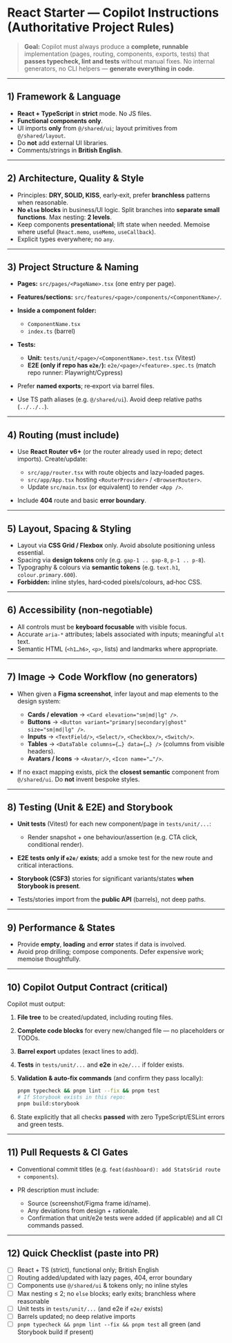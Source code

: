# React Starter — Copilot Instructions (Authoritative Project Rules)

> **Goal:** Copilot must always produce a **complete, runnable** implementation (pages, routing, components, exports, tests) that **passes typecheck, lint and tests** without manual fixes. No internal generators, no CLI helpers — **generate everything in code**.

---

## 1) Framework & Language

* **React + TypeScript** in **strict** mode. No JS files.
* **Functional components only**.
* UI imports **only** from `@/shared/ui`; layout primitives from `@/shared/layout`.
* Do **not** add external UI libraries.
* Comments/strings in **British English**.

---

## 2) Architecture, Quality & Style

* Principles: **DRY, SOLID, KISS**, early‑exit, prefer **branchless** patterns when reasonable.
* **No `else` blocks** in business/UI logic. Split branches into **separate small functions**. Max nesting: **2 levels**.
* Keep components **presentational**; lift state when needed. Memoise where useful (`React.memo`, `useMemo`, `useCallback`).
* Explicit types everywhere; no `any`.

---

## 3) Project Structure & Naming

* **Pages:** `src/pages/<PageName>.tsx` (one entry per page).
* **Features/sections:** `src/features/<page>/components/<ComponentName>/`.
* **Inside a component folder:**

  * `ComponentName.tsx`
  * `index.ts` (barrel)
* **Tests:**

  * **Unit:** `tests/unit/<page>/<ComponentName>.test.tsx` (Vitest)
  * **E2E (only if repo has `e2e/`):** `e2e/<page>/<feature>.spec.ts` (match repo runner: Playwright/Cypress)
* Prefer **named exports**; re‑export via barrel files.
* Use TS path aliases (e.g. `@/shared/ui`). Avoid deep relative paths (`../../..`).

---

## 4) Routing (must include)

* Use **React Router v6+** (or the router already used in repo; detect imports). Create/update:

  * `src/app/router.tsx` with route objects and lazy‑loaded pages.
  * `src/app/App.tsx` hosting `<RouterProvider>` / `<BrowserRouter>`.
  * Update `src/main.tsx` (or equivalent) to render `<App />`.
* Include **404** route and basic **error boundary**.

---

## 5) Layout, Spacing & Styling

* Layout via **CSS Grid / Flexbox** only. Avoid absolute positioning unless essential.
* Spacing via **design tokens** only (e.g. `gap-1 .. gap-8`, `p-1 .. p-8`).
* Typography & colours via **semantic tokens** (e.g. `text.h1`, `colour.primary.600`).
* **Forbidden:** inline styles, hard‑coded pixels/colours, ad‑hoc CSS.

---

## 6) Accessibility (non‑negotiable)

* All controls must be **keyboard focusable** with visible focus.
* Accurate `aria-*` attributes; labels associated with inputs; meaningful `alt` text.
* Semantic HTML (`<h1…h6>`, `<p>`, lists) and landmarks where appropriate.

---

## 7) Image → Code Workflow (no generators)

* When given a **Figma screenshot**, infer layout and map elements to the design system:

  * **Cards / elevation** → `<Card elevation="sm|md|lg" />`.
  * **Buttons** → `<Button variant="primary|secondary|ghost" size="sm|md|lg" />`.
  * **Inputs** → `<TextField/>`, `<Select/>`, `<Checkbox/>`, `<Switch/>`.
  * **Tables** → `<DataTable columns={…} data={…} />` (columns from visible headers).
  * **Avatars / Icons** → `<Avatar/>`, `<Icon name="…"/>`.
* If no exact mapping exists, pick the **closest semantic** component from `@/shared/ui`. Do **not** invent bespoke styles.

---

## 8) Testing (Unit & E2E) and Storybook

* **Unit tests** (Vitest) for each new component/page in `tests/unit/...`:

  * Render snapshot + one behaviour/assertion (e.g. CTA click, conditional render).
* **E2E tests** **only if `e2e/` exists**; add a smoke test for the new route and critical interactions.
* **Storybook (CSF3)** stories for significant variants/states **when Storybook is present**.
* Tests/stories import from the **public API** (barrels), not deep paths.

---

## 9) Performance & States

* Provide **empty**, **loading** and **error** states if data is involved.
* Avoid prop drilling; compose components. Defer expensive work; memoise thoughtfully.

---

## 10) Copilot Output Contract (critical)

Copilot must output:

1. **File tree** to be created/updated, including routing files.
2. **Complete code blocks** for every new/changed file — no placeholders or TODOs.
3. **Barrel export** updates (exact lines to add).
4. **Tests** in `tests/unit/...` and **e2e** in `e2e/...` if folder exists.
5. **Validation & auto‑fix commands** (and confirm they pass locally):

   ```bash
   pnpm typecheck && pnpm lint --fix && pnpm test
   # If Storybook exists in this repo:
   pnpm build:storybook
   ```
6. State explicitly that all checks **passed** with zero TypeScript/ESLint errors and green tests.

---

## 11) Pull Requests & CI Gates

* Conventional commit titles (e.g. `feat(dashboard): add StatsGrid route + components`).
* PR description must include:

  * Source (screenshot/Figma frame id/name).
  * Any deviations from design + rationale.
  * Confirmation that unit/e2e tests were added (if applicable) and all CI commands passed.

---

## 12) Quick Checklist (paste into PR)

* [ ] React + TS (strict), functional only; British English
* [ ] Routing added/updated with lazy pages, 404, error boundary
* [ ] Components use `@/shared/ui` & tokens only; no inline styles
* [ ] Max nesting ≤ 2; no `else` blocks; early exits; branchless where reasonable
* [ ] Unit tests in `tests/unit/...` (and e2e if `e2e/` exists)
* [ ] Barrels updated; no deep relative imports
* [ ] `pnpm typecheck && pnpm lint --fix && pnpm test` all green (and Storybook build if present)
